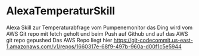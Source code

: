 # AlexaTemperaturSkill
Alexa Skill zur Temperaturabfrage vom Pumpenemonitor
das Ding wird vom AWS Git repo mit fetch geholt und beim Push auf Github und auf das AWS git repo gepushed
Das AWS Repo liegt hier
https://git-codecommit.us-east-1.amazonaws.com/v1/repos/1660317e-68f9-497b-960a-d00f1c5e5944

